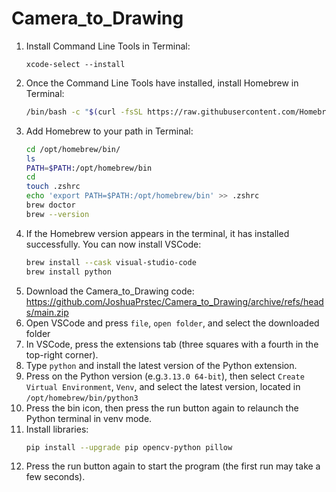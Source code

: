 # Camera_to_Drawing
1. Install Command Line Tools in Terminal:
   ```
   xcode-select --install
   ```
2. Once the Command Line Tools have installed, install Homebrew in Terminal:
   ```bash
   /bin/bash -c "$(curl -fsSL https://raw.githubusercontent.com/Homebrew/install/HEAD/install.sh)"
   ```
3. Add Homebrew to your path in Terminal:
   ```bash
   cd /opt/homebrew/bin/
   ls
   PATH=$PATH:/opt/homebrew/bin
   cd
   touch .zshrc
   echo 'export PATH=$PATH:/opt/homebrew/bin' >> .zshrc
   brew doctor
   brew --version
   ```
4. If the Homebrew version appears in the terminal, it has installed successfully. You can now install VSCode:
   ```bash
   brew install --cask visual-studio-code
   brew install python
   ```
5. Download the Camera_to_Drawing code: https://github.com/JoshuaPrstec/Camera_to_Drawing/archive/refs/heads/main.zip
6. Open VSCode and press `file`, `open folder`, and select the downloaded folder
7. In VSCode, press the extensions tab (three squares with a fourth in the top-right corner).
8. Type `python` and install the latest version of the Python extension.
9. Press on the Python version (e.g.`3.13.0 64-bit`), then select `Create Virtual Environment`, `Venv`, and select the latest version, located in `/opt/homebrew/bin/python3`
10. Press the bin icon, then press the run button again to relaunch the Python terminal in venv mode.
11. Install libraries:
    ```bash
    pip install --upgrade pip opencv-python pillow
    ```
12. Press the run button again to start the program (the first run may take a few seconds).
